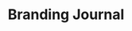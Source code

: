 ---
title: "Branding Journal"
tag: "branding"
description: "Exploring the ideas, strategies, and visuals that shape brands. How identities are built, recognized, and remembered."
header_image: "/svg/header/header-topic.svg"
header_color: "#f7d5e3"
---